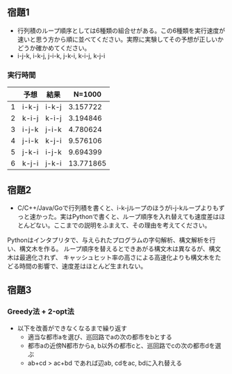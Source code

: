 ## 宿題1

- 行列積のループ順序としては6種類の組合せがある。この6種類を実行速度が速いと思う方から順に並べてください。実際に実験してその予想が正しいかどうか確かめてください。
- i-j-k, i-k-j, j-i-k, j-k-i, k-i-j, k-j-i


### 実行時間
|  | 予想 | 結果 | N=1000 |
| --- | --- | --- | --- |
| 1 | i-k-j | i-k-j | 3.157722 |
| 2 | k-i-j | k-i-j | 3.194846 |
| 3 | i-j-k | j-i-k | 4.780624 |
| 4 | j-i-k | k-j-i | 9.576106 |
| 5 | j-k-i | i-j-k | 9.694399 |
| 6 | k-j-i | j-k-i | 13.771865 |


## 宿題2

- C/C++/Java/Goで行列積を書くと、i-k-jループのほうがi-j-kループよりもずっと速かった。実はPythonで書くと、ループ順序を入れ替えても速度差はほとんどない。ここまでの説明をふまえて、その理由を考えてください。

Pythonはインタプリタで、与えられたプログラムの字句解析、構文解析を行い、構文木を作る。
ループ順序を替えるとできあがる構文木は異なるが、構文木は最適化されず、
キャッシュヒット率の高さによる高速化よりも構文木をたどる時間の影響で、速度差はほとんど生まれない。


## 宿題3

### Greedy法 + 2-opt法
- 以下を改善ができなくなるまで繰り返す
  - 適当な都市aを選び、巡回路でaの次の都市をbとする
  - 都市aの近傍N都市からa, b以外の都市cと、巡回路でcの次の都市dを選ぶ
  - ab+cd > ac+bd であれば辺ab, cdをac, bdに入れ替える
